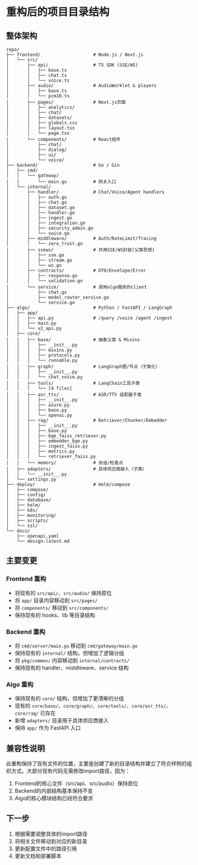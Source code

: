 # 重构后的项目目录结构

## 整体架构

```
repo/
├── frontend/                    # Node.js / Next.js
│   └── src/
│       ├── api/                 # TS SDK (SSE/WS)
│       │   ├── base.ts
│       │   ├── chat.ts
│       │   └── voice.ts
│       ├── audio/               # AudioWorklet & players
│       │   ├── base.ts
│       │   └── pcm16.ts
│       ├── pages/               # Next.js页面
│       │   ├── analytics/
│       │   ├── chat/
│       │   ├── datasets/
│       │   ├── globals.css
│       │   ├── layout.tsx
│       │   └── page.tsx
│       └── components/          # React组件
│           ├── chat/
│           ├── dialog/
│           ├── ui/
│           └── voice/
├── backend/                     # Go / Gin
│   ├── cmd/
│   │   └── gateway/
│   │       └── main.go          # 网关入口
│   └── internal/
│       ├── handler/             # Chat/Voice/Agent handlers
│       │   ├── auth.go
│       │   ├── chat.go
│       │   ├── dataset.go
│       │   ├── handler.go
│       │   ├── ingest.go
│       │   ├── integration.go
│       │   ├── security_admin.go
│       │   └── voice.go
│       ├── middleware/          # Auth/RateLimit/Tracing
│       │   └── zero_trust.go
│       ├── ssews/               # 共用SSE/WS封装(父类思想)
│       │   ├── sse.go
│       │   ├── stream.go
│       │   └── ws.go
│       ├── contracts/           # DTO/Envelope/Error
│       │   ├── response.go
│       │   └── validation.go
│       └── service/             # 调用algo服务的client
│           ├── chat.go
│           ├── model_router_service.go
│           └── service.go
├── algo/                        # Python / FastAPI / LangGraph
│   ├── app/
│   │   ├── api.py               # /query /voice /agent /ingest
│   │   ├── main.py
│   │   └── v2_api.py
│   ├── core/
│   │   ├── base/                # 抽象父类 & Mixins
│   │   │   ├── __init__.py
│   │   │   ├── mixins.py
│   │   │   ├── protocols.py
│   │   │   └── runnable.py
│   │   ├── graph/               # LangGraph图/节点（子类化）
│   │   │   ├── __init__.py
│   │   │   └── chat_voice.py
│   │   ├── tools/               # LangChain工具子类
│   │   │   └── [4 files]
│   │   ├── asr_tts/             # ASR/TTS 适配器子类
│   │   │   ├── __init__.py
│   │   │   ├── azure.py
│   │   │   ├── base.py
│   │   │   └── openai.py
│   │   ├── rag/                 # Retriever/Chunker/Embedder
│   │   │   ├── __init__.py
│   │   │   ├── base.py
│   │   │   ├── bge_faiss_retriever.py
│   │   │   ├── embedder_bge.py
│   │   │   ├── ingest_faiss.py
│   │   │   ├── metrics.py
│   │   │   └── retriever_faiss.py
│   │   └── memory/              # 会话/检查点
│   ├── adapters/                # 具体供应商接入（子类）
│   │   └── __init__.py
│   └── settings.py
├── deploy/                      # Helm/compose
│   ├── compose/
│   ├── config/
│   ├── database/
│   ├── helm/
│   ├── k8s/
│   ├── monitoring/
│   ├── scripts/
│   └── ssl/
└── docs/
    ├── openapi.yaml
    └── design-latest.md
```

## 主要变更

### Frontend 重构
- 将现有的 `src/api/`、`src/audio/` 保持原位
- 将 `app/` 目录内容移动到 `src/pages/`
- 将 `components/` 移动到 `src/components/`
- 保持现有的 hooks、lib 等目录结构

### Backend 重构
- 将 `cmd/server/main.go` 移动到 `cmd/gateway/main.go`
- 保持现有的 `internal/` 结构，但增加了逻辑分组
- 将 `pkg/common/` 内容移动到 `internal/contracts/`
- 保持现有的 handler、middleware、service 结构

### Algo 重构
- 保持现有的 `core/` 结构，但增加了更清晰的分组
- 现有的 `core/base/`、`core/graph/`、`core/tools/`、`core/asr_tts/`、`core/rag/` 已存在
- 新增 `adapters/` 目录用于具体供应商接入
- 保持 `app/` 作为 FastAPI 入口

## 兼容性说明

此重构保持了现有文件的位置，主要是创建了新的目录结构并建立了符合样例的组织方式。大部分现有代码无需修改import路径，因为：

1. Frontend的核心文件（src/api、src/audio）保持原位
2. Backend的内部结构基本保持不变
3. Algo的核心模块结构已经符合要求

## 下一步

1. 根据需要调整具体的import路径
2. 将相关文件移动到对应的新目录
3. 更新配置文件中的路径引用
4. 更新文档和部署脚本
